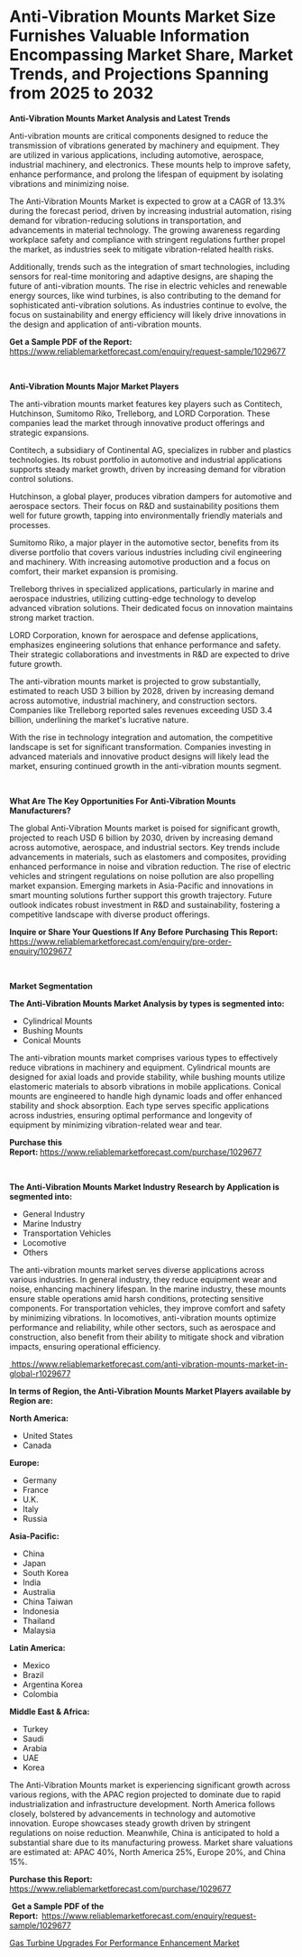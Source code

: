 <p><h1>Anti-Vibration Mounts Market Size Furnishes Valuable Information Encompassing Market Share, Market Trends, and Projections Spanning from 2025 to 2032</h1></p><p><strong>Anti-Vibration Mounts Market Analysis and Latest Trends</strong></p>
<p><p>Anti-vibration mounts are critical components designed to reduce the transmission of vibrations generated by machinery and equipment. They are utilized in various applications, including automotive, aerospace, industrial machinery, and electronics. These mounts help to improve safety, enhance performance, and prolong the lifespan of equipment by isolating vibrations and minimizing noise. </p><p>The Anti-Vibration Mounts Market is expected to grow at a CAGR of 13.3% during the forecast period, driven by increasing industrial automation, rising demand for vibration-reducing solutions in transportation, and advancements in material technology. The growing awareness regarding workplace safety and compliance with stringent regulations further propel the market, as industries seek to mitigate vibration-related health risks. </p><p>Additionally, trends such as the integration of smart technologies, including sensors for real-time monitoring and adaptive designs, are shaping the future of anti-vibration mounts. The rise in electric vehicles and renewable energy sources, like wind turbines, is also contributing to the demand for sophisticated anti-vibration solutions. As industries continue to evolve, the focus on sustainability and energy efficiency will likely drive innovations in the design and application of anti-vibration mounts.</p></p>
<p><strong>Get a Sample PDF of the Report:&nbsp;</strong> <a href="https://www.reliablemarketforecast.com/enquiry/request-sample/1029677?utm_campaign=3299&utm_medium=2&utm_source=Github&utm_content=ia&utm_term=21032025&utm_id=anti-vibration-mounts">https://www.reliablemarketforecast.com/enquiry/request-sample/1029677</a></p>
<p>&nbsp;</p>
<p><strong>Anti-Vibration Mounts Major Market Players</strong></p>
<p><p>The anti-vibration mounts market features key players such as Contitech, Hutchinson, Sumitomo Riko, Trelleborg, and LORD Corporation. These companies lead the market through innovative product offerings and strategic expansions.</p><p>Contitech, a subsidiary of Continental AG, specializes in rubber and plastics technologies. Its robust portfolio in automotive and industrial applications supports steady market growth, driven by increasing demand for vibration control solutions.</p><p>Hutchinson, a global player, produces vibration dampers for automotive and aerospace sectors. Their focus on R&D and sustainability positions them well for future growth, tapping into environmentally friendly materials and processes.</p><p>Sumitomo Riko, a major player in the automotive sector, benefits from its diverse portfolio that covers various industries including civil engineering and machinery. With increasing automotive production and a focus on comfort, their market expansion is promising.</p><p>Trelleborg thrives in specialized applications, particularly in marine and aerospace industries, utilizing cutting-edge technology to develop advanced vibration solutions. Their dedicated focus on innovation maintains strong market traction.</p><p>LORD Corporation, known for aerospace and defense applications, emphasizes engineering solutions that enhance performance and safety. Their strategic collaborations and investments in R&D are expected to drive future growth.</p><p>The anti-vibration mounts market is projected to grow substantially, estimated to reach USD 3 billion by 2028, driven by increasing demand across automotive, industrial machinery, and construction sectors. Companies like Trelleborg reported sales revenues exceeding USD 3.4 billion, underlining the market's lucrative nature.</p><p>With the rise in technology integration and automation, the competitive landscape is set for significant transformation. Companies investing in advanced materials and innovative product designs will likely lead the market, ensuring continued growth in the anti-vibration mounts segment.</p></p>
<p>&nbsp;</p>
<p><strong>What Are The Key Opportunities For Anti-Vibration Mounts Manufacturers?</strong></p>
<p><p>The global Anti-Vibration Mounts market is poised for significant growth, projected to reach USD 6 billion by 2030, driven by increasing demand across automotive, aerospace, and industrial sectors. Key trends include advancements in materials, such as elastomers and composites, providing enhanced performance in noise and vibration reduction. The rise of electric vehicles and stringent regulations on noise pollution are also propelling market expansion. Emerging markets in Asia-Pacific and innovations in smart mounting solutions further support this growth trajectory. Future outlook indicates robust investment in R&D and sustainability, fostering a competitive landscape with diverse product offerings.</p></p>
<p><strong>Inquire or Share Your Questions If Any Before Purchasing This Report:</strong> <a href="https://www.reliablemarketforecast.com/enquiry/pre-order-enquiry/1029677?utm_campaign=3299&utm_medium=2&utm_source=Github&utm_content=ia&utm_term=21032025&utm_id=anti-vibration-mounts">https://www.reliablemarketforecast.com/enquiry/pre-order-enquiry/1029677</a></p>
<p>&nbsp;</p>
<p><strong>Market Segmentation</strong></p>
<p><strong>The Anti-Vibration Mounts Market Analysis by types is segmented into:</strong></p>
<p><ul><li>Cylindrical Mounts</li><li>Bushing Mounts</li><li>Conical Mounts</li></ul></p>
<p><p>The anti-vibration mounts market comprises various types to effectively reduce vibrations in machinery and equipment. Cylindrical mounts are designed for axial loads and provide stability, while bushing mounts utilize elastomeric materials to absorb vibrations in mobile applications. Conical mounts are engineered to handle high dynamic loads and offer enhanced stability and shock absorption. Each type serves specific applications across industries, ensuring optimal performance and longevity of equipment by minimizing vibration-related wear and tear.</p></p>
<p><strong>Purchase this Report:&nbsp;</strong><a href="https://www.reliablemarketforecast.com/purchase/1029677?utm_campaign=3299&utm_medium=2&utm_source=Github&utm_content=ia&utm_term=21032025&utm_id=anti-vibration-mounts">https://www.reliablemarketforecast.com/purchase/1029677</a></p>
<p>&nbsp;</p>
<p><strong>The Anti-Vibration Mounts Market Industry Research by Application is segmented into:</strong></p>
<p><ul><li>General Industry</li><li>Marine Industry</li><li>Transportation Vehicles</li><li>Locomotive</li><li>Others</li></ul></p>
<p><p>The anti-vibration mounts market serves diverse applications across various industries. In general industry, they reduce equipment wear and noise, enhancing machinery lifespan. In the marine industry, these mounts ensure stable operations amid harsh conditions, protecting sensitive components. For transportation vehicles, they improve comfort and safety by minimizing vibrations. In locomotives, anti-vibration mounts optimize performance and reliability, while other sectors, such as aerospace and construction, also benefit from their ability to mitigate shock and vibration impacts, ensuring operational efficiency.</p></p>
<p><a href="https://www.reliablemarketforecast.com/anti-vibration-mounts-market-in-global-r1029677?utm_campaign=3299&utm_medium=2&utm_source=Github&utm_content=ia&utm_term=21032025&utm_id=anti-vibration-mounts">&nbsp;https://www.reliablemarketforecast.com/anti-vibration-mounts-market-in-global-r1029677</a></p>
<p><strong>In terms of Region, the Anti-Vibration Mounts Market Players available by Region are:</strong></p>
<p>
    <p> <strong> North America: </strong>
        <ul>
            <li>United States</li>
            <li>Canada</li>
        </ul>
        </p> 
    <p> <strong> Europe: </strong>
        <ul>
            <li>Germany</li>
            <li>France</li>
            <li>U.K.</li>
            <li>Italy</li>
            <li>Russia</li>
        </ul>
        </p> 
    <p> <strong> Asia-Pacific: </strong>
        <ul>
            <li>China</li>
            <li>Japan</li>
            <li>South Korea</li>
            <li>India</li>
            <li>Australia</li>
            <li>China Taiwan</li>
            <li>Indonesia</li>
            <li>Thailand</li>
            <li>Malaysia</li>
        </ul>
        </p> 
    <p> <strong> Latin America: </strong>
        <ul>
            <li>Mexico</li>
            <li>Brazil</li>
            <li>Argentina Korea</li>
            <li>Colombia</li>
        </ul>
        </p> 
    <p> <strong> Middle East & Africa: </strong>
        <ul>
            <li>Turkey</li>
            <li>Saudi</li>
            <li>Arabia</li>
            <li>UAE</li>
            <li>Korea</li>
        </ul>
    </p>
    </p>
<p><p>The Anti-Vibration Mounts market is experiencing significant growth across various regions, with the APAC region projected to dominate due to rapid industrialization and infrastructure development. North America follows closely, bolstered by advancements in technology and automotive innovation. Europe showcases steady growth driven by stringent regulations on noise reduction. Meanwhile, China is anticipated to hold a substantial share due to its manufacturing prowess. Market share valuations are estimated at: APAC 40%, North America 25%, Europe 20%, and China 15%.</p></p>
<p><strong>Purchase this Report: </strong><a href="https://www.reliablemarketforecast.com/purchase/1029677?utm_campaign=3299&utm_medium=2&utm_source=Github&utm_content=ia&utm_term=21032025&utm_id=anti-vibration-mounts">https://www.reliablemarketforecast.com/purchase/1029677</a></p>
<p>&nbsp;<strong>Get a Sample PDF of the Report:&nbsp;&nbsp;</strong><a href="https://www.reliablemarketforecast.com/enquiry/request-sample/1029677?utm_campaign=3299&utm_medium=2&utm_source=Github&utm_content=ia&utm_term=21032025&utm_id=anti-vibration-mounts">https://www.reliablemarketforecast.com/enquiry/request-sample/1029677</a></p>
<p><strong></strong></p>
<p><p><a href="https://github.com/vaeilabin/Market-Research-Report-List-1/blob/main/gas-turbine-upgrades-for-performance-enhancement-market.md?utm_campaign=3299&utm_medium=2&utm_source=Github&utm_content=ia&utm_term=21032025&utm_id=anti-vibration-mounts">Gas Turbine Upgrades For Performance Enhancement Market</a></p></p>